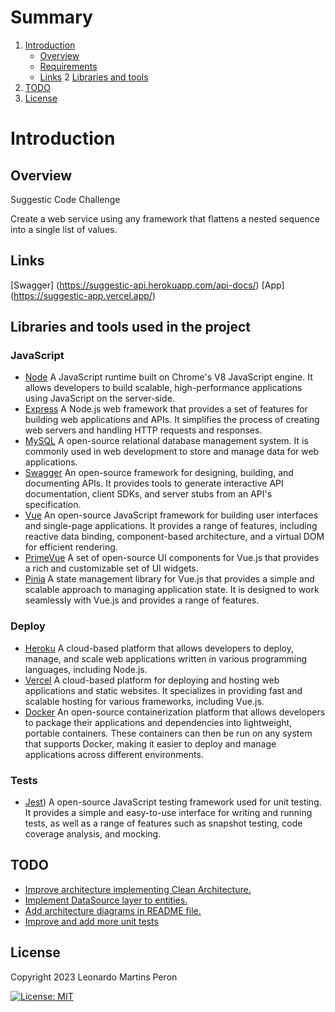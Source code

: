 
# Summary
1. [Introduction](#introduction)
   * [Overview](#overview)
   * [Requirements](#requirements)
   * [Links](#links)
2  [Libraries and tools](#tools)
3. [TODO](#todo)  
4. [License](#license)


<a name="introduction" />

# Introduction

<a name="overview" />

## Overview

Suggestic Code Challenge

Create a web service using any framework that flattens a nested sequence into a single list of values.
 
<a name="links" />

## Links

[Swagger] (https://suggestic-api.herokuapp.com/api-docs/)
[App] (https://suggestic-app.vercel.app/)

## Libraries and tools used in the project

<a name="tools" />

### JavaScript

* [Node](https://nodejs.org/en)
A JavaScript runtime built on Chrome's V8 JavaScript engine. It allows developers to build scalable, high-performance applications using JavaScript on the server-side.
* [Express](https://expressjs.com/)
A Node.js web framework that provides a set of features for building web applications and APIs. It simplifies the process of creating web servers and handling HTTP requests and responses.
* [MySQL](https://developer.chrome.com/multidevice/android/customtabs)
A open-source relational database management system. It is commonly used in web development to store and manage data for web applications.
* [Swagger](https://developer.chrome.com/multidevice/android/customtabs)
An open-source framework for designing, building, and documenting APIs. It provides tools to generate interactive API documentation, client SDKs, and server stubs from an API's specification.
* [Vue](https://vuejs.org/)
An open-source JavaScript framework for building user interfaces and single-page applications. It provides a range of features, including reactive data binding, component-based architecture, and a virtual DOM for efficient rendering.
* [PrimeVue](https://primevue.org/)
A set of open-source UI components for Vue.js that provides a rich and customizable set of UI widgets.
* [Pinia](https://pinia.vuejs.org/)
A state management library for Vue.js that provides a simple and scalable approach to managing application state. It is designed to work seamlessly with Vue.js and provides a range of features.

### Deploy

* [Heroku](https://www.heroku.com/)
A cloud-based platform that allows developers to deploy, manage, and scale web applications written in various programming languages, including Node.js.
* [Vercel](https://vercel.com/)
A cloud-based platform for deploying and hosting web applications and static websites. It specializes in providing fast and scalable hosting for various frameworks, including Vue.js.
* [Docker](https://www.docker.com/)
An open-source containerization platform that allows developers to package their applications and dependencies into lightweight, portable containers. These containers can then be run on any system that supports Docker, making it easier to deploy and manage applications across different environments.
### Tests
* [Jest](https://jestjs.io/))
A open-source JavaScript testing framework used for unit testing. It provides a simple and easy-to-use interface for writing and running tests, as well as a range of features such as snapshot testing, code coverage analysis, and mocking.

## TODO

* [Improve architecture implementing Clean Architecture.](#)
* [Implement DataSource layer to entities.](#)
* [Add architecture diagrams in README file.](#)
* [Improve and add more unit tests](#)


<a name="license" />

## License
Copyright 2023 Leonardo Martins Peron

[![License: MIT](https://img.shields.io/badge/License-MIT-yellow.svg)](https://opensource.org/licenses/MIT)
